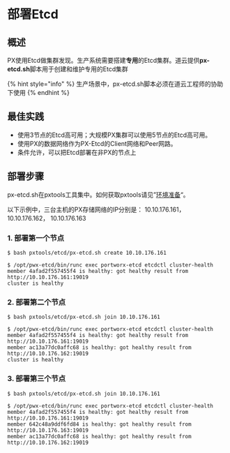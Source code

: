 # 部署Etcd

## 概述

PX使用Etcd做集群发现。生产系统需要搭建**专用**的Etcd集群。道云提供**px-etcd.sh**脚本用于创建和维护专用的Etcd集群

{% hint style="info" %}
生产场景中，px-etcd.sh脚本必须在道云工程师的协助下使用
{% endhint %}

## 最佳实践

* 使用3节点的Etcd高可用；大规模PX集群可以使用5节点的Etcd高可用。 
* 使用PX的数据网络作为PX-Etcd的Client网络和Peer网路。
* 条件允许，可以把Etcd部署在非PX的节点上

## 部署步骤

px-etcd.sh在pxtools工具集中。如何获取pxtools请见”[环境准备](environment-preparation.md#pxtools)“。

以下示例中，三台主机的PX存储网络的IP分别是： 10.10.176.161， 10.10.176.162， 10.10.176.163 

### 1. 部署第一个节点

```text
$ bash pxtools/etcd/px-etcd.sh create 10.10.176.161

$ /opt/pwx-etcd/bin/runc exec portworx-etcd etcdctl cluster-health
member 4afad2f557455f4 is healthy: got healthy result from http://10.10.176.161:19019
cluster is healthy
```

### 2. 部署第二个节点

```text
$ bash pxtools/etcd/px-etcd.sh join 10.10.176.161

$ /opt/pwx-etcd/bin/runc exec portworx-etcd etcdctl cluster-health
member 4afad2f557455f4 is healthy: got healthy result from http://10.10.176.161:19019
member ac13a77dc0affc68 is healthy: got healthy result from http://10.10.176.162:19019
cluster is healthy
```

### 3. 部署第三个节点

```text
$ bash pxtools/etcd/px-etcd.sh join 10.10.176.161

$ /opt/pwx-etcd/bin/runc exec portworx-etcd etcdctl cluster-health
member 4afad2f557455f4 is healthy: got healthy result from http://10.10.176.161:19019
member 642c48a9ddf6fd84 is healthy: got healthy result from http://10.10.176.163:19019
member ac13a77dc0affc68 is healthy: got healthy result from http://10.10.176.162:19019
```



